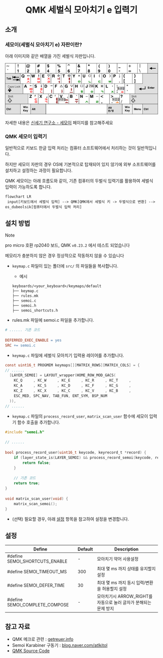 <center>
<h1>QMK 세벌식 모아치기 e 입력기</h1>
</center>

## 소개
### 세모이(세벌식 모아치기 e) 자판이란?

아래 이미지와 같은 배열을 가진 세벌식 자판입니다.

![세모이 자판](./images/semoi_keymap.png)

자세한 내용은 [신세기 연구소 - 세모이](https://blog.naver.com/eekdland/220526834927) 페이지를 참고해주세요

### QMK 세모이 입력기

일반적으로 키보드 한글 입력 처리는 컴퓨터 소프트웨어에서 처리하는 것이 일반적입니다.

하지만 세모이 자판의 경우 OS에 기본적으로 탑재되어 있지 않기에 외부 소프트웨어를 설치하고 설정하는 과정이 필요합니다.

QMK 세모이는 아래 흐름도와 같이, 기존 컴퓨터의 두벌식 입력기를 활용하여 세벌식 입력이 가능하도록 합니다.

```mermaid
flowchart LR
 input[키보드에서 세벌식 입력] --> QMK[QMK에서 세벌식 키 -> 두벌식으로 변환] --> os_dubeolsik[컴퓨터에서 두벌식 입력 처리]
```


## 설치 방법

> [!NOTE]  
> pro micro 호환 rp2040 보드, QMK `v0.23.2` 에서 테스트 되었습니다
>
> 메모리가 충분하지 않은 경우 정상적으로 작동하지 않을 수 있습니다


- `keymap.c` 파일이 있는 폴더에 `src/` 의 파일들을 복사합니다.
    - 예시
    ```
    keyboards/<your_keyboard>/keymaps/default
    ├── keymap.c
    ├── rules.mk
    ├── semoi.c
    ├── semoi.h
    ├── semoi_shortcuts.h
    ```

- rules.mk 파일에 semoi.c 파일을 추가합니다.
```makefile
# ...... 기존 코드

DEFERRED_EXEC_ENABLE = yes
SRC += semoi.c
```


- `keymap.c` 파일에 세벌식 모아치기 입력용 레이어를 추가합니다.
```c
const uint16_t PROGMEM keymaps[][MATRIX_ROWS][MATRIX_COLS] = {
// ......
  [LAYER_SEMOI] = LAYOUT_wrapper(HOME_ROW_MOD_GACS(
    KC_Q     , KC_W     , KC_E     , KC_R     , KC_T     ,                            KC_Y     , KC_U     , KC_I     , KC_O     , KC_P     ,
    KC_A     , KC_S     , KC_D     , KC_F     , KC_G     ,                            KC_H     , KC_J     , KC_K     , KC_L     , KC_SEMICOLON  ,
    KC_Z     , KC_X     , KC_C     , KC_V     , KC_B     ,                            KC_N     , KC_M     , KC_COMM  , DOT_SCRL   , KC_SLSH,
    ESC_MED, SPC_NAV, TAB_FUN, ENT_SYM, BSP_NUM
  )),
// ......
```

- `keymap.c` 파일의 `process_record_user`, `matrix_scan_user` 함수에 세모이 입력기 함수 호출을 추가합니다.
```c
#include "semoi.h"

// ......

bool process_record_user(uint16_t keycode, keyrecord_t *record) {
    if (layer_state_is(LAYER_SEMOI) && process_record_semoi(keycode, record)) {
        return false;
    }

    // 기존 코드
    return true;
}

void matrix_scan_user(void) {
    matrix_scan_semoi();
}
```

- (선택) 필요할 경우, 아래 [설정](#설정) 항목을 참고하여 설정을 변경합니다.

## 설정

| Define                         | Default | Description                                                      |
| ------------------------------ | ------- | ---------------------------------------------------------------- |
| #define SEMOI_SHORTCUTS_ENABLE | -       | 모아치기 약어 사용설정                                           |
| #define SEMOI_TIMEOUT_MS       | 300     | 최대 몇 ms 까지 상태를 유지할지 설정                             |
| #define SEMOI_DEFER_TIME       | 30      | 최대 몇 ms 까지 동시 입력/변환을 허용할지 설정                   |
| #define SEMOI_COMPLETE_COMPOSE | -       | 모아치기시 ARROW_RIGHT를 자동으로 눌러 글자가 분해되는 문제 방지 |



## 참고 자료
- QMK 메크로 관련 : [getreuer.info](https://getreuer.info/posts/keyboards/triggers/index.html#based-on-previously-typed-keys)
- Semoi Karabiner 구동기 : [blog.naver.com/atlkitol](https://blog.naver.com/atlkitol/222300755286)
- [QMK Source Code](https://github.com/qmk/qmk_firmware/blob/master/quantum/process_keycode/process_combo.c)


